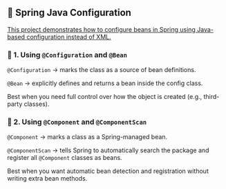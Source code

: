 ## 🌱 Spring Java Configuration

[This project demonstrates how to configure beans in Spring using Java-based configuration instead of XML.](src/main/java/com/subham/javaconfig/)

### 📌 1. Using `@Configuration` and `@Bean`

`@Configuration` → marks the class as a source of bean definitions.

`@Bean` → explicitly defines and returns a bean inside the config class.

Best when you need full control over how the object is created (e.g., third-party classes).

### 📌 2. Using `@Component` and `@ComponentScan`

`@Component` → marks a class as a Spring-managed bean.

`@ComponentScan` → tells Spring to automatically search the package and register all `@Component` classes as beans.

Best when you want automatic bean detection and registration without writing extra bean methods.